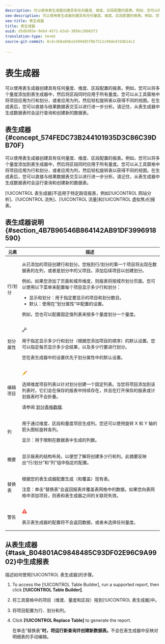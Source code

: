 ```yaml
---
description: 可以使用表生成器创建具有任何量度、维度、区段配置的报表。例如，您可以将多个量度添加到表生成器中，然后将区段同时应用于所有量度。您可以从工具窗格中将项目应用为行和划分，或者应用为列，然后轻松旋转表以获得不同的视图。在生成表后，您可以直接与结果数据表交互以进行进一步分析。请记住，从表生成器中生成数据表时会运行查询和创建新的数据表。
seo-description: 可以使用表生成器创建具有任何量度、维度、区段配置的报表。例如，您可以将多个量度添加到表生成器中，然后将区段同时应用于所有量度。您可以从工具窗格中将项目应用为行和划分，或者应用为列，然后轻松旋转表以获得不同的视图。在生成表后，您可以直接与结果数据表交互以进行进一步分析。请记住，从表生成器中生成数据表时会运行查询和创建新的数据表。
seo-title: 表生成器
title: 表生成器
uuid: d5dbd05e-9ebd-4571-b3a5-3856c28b65f3
translation-type: tm+mt
source-git-commit: 8c4c368a84ba5499d85f0b7512c99de47ddb14c2

---
```



# 表生成器

可以使用表生成器创建具有任何量度、维度、区段配置的报表。例如，您可以将多个量度添加到表生成器中，然后将区段同时应用于所有量度。您可以从工具窗格中将项目应用为行和划分，或者应用为列，然后轻松旋转表以获得不同的视图。在生成表后，您可以直接与结果数据表交互以进行进一步分析。请记住，从表生成器中生成数据表时会运行查询和创建新的数据表。

## 表生成器 {#concept_574FEDC73B244101935D3C86C39DB70F}

可以使用表生成器创建具有任何量度、维度、区段配置的报表。例如，您可以将多个量度添加到表生成器中，然后将区段同时应用于所有量度。您可以从工具窗格中将项目应用为行和划分，或者应用为列，然后轻松旋转表以获得不同的视图。在生成表后，您可以直接与结果数据表交互以进行进一步分析。请记住，从表生成器中生成数据表时会运行查询和创建新的数据表。

[!UICONTROL 表生成器]不适用于特定路径报表，例如[!UICONTROL 网站分析]、[!UICONTROL 流失]、[!UICONTROL 流量]和[!UICONTROL 虚拟焦点]报表。

## 表生成器说明 {#section_4B7B96546B864142AB91DF3996918590}

<table id="table_C11D78E62DEF48A78B50EFB8669817BC"> 
 <thead> 
  <tr> 
   <th colname="col1" class="entry"> 元素 </th> 
   <th colname="col2" class="entry"> 描述 </th> 
  </tr> 
 </thead>
 <tbody> 
  <tr> 
   <td colname="col1"> <span class="wintitle"> 行/划分</span> </td> 
   <td colname="col2"> <p>从已添加的项目创建行和划分。您拖到<span class="wintitle">行/划分</span>的第一个项目将出现在数据表的左列，或者是划分中的父项目。添加后续项目以创建划分。 </p> <p>例如，如果您添加了页面和城市维度，则报表将按城市划分页面。您可以使用以下菜单来配置每个项目显示多少行和划分： </p> 
    <ul id="ul_702F215DFB814398B8F1879EDFEC103F"> 
     <li id="li_95C4DF2B33524C94BBD2E07397393300"> <span class="uicontrol">显示</span>和<span class="uicontrol">划分</span>：用于指定要显示的项目和划分数目。 </li> 
     <li id="li_D594C7F31A094D1EA1A070B80794E006"> <span class="uicontrol">默认</span>：使用在<span class="wintitle">“划分属性”</span>中配置的设置。 </li> 
    </ul> <p>例如，您也可以配置固定值列表来按多个量度划分一个量度。 </p> </td> 
  </tr> 
  <tr> 
   <td colname="col1"> <span class="wintitle"> 划分属性</span> </td> 
   <td colname="col2"> <p><img placement="inline"  src="assets/Settings_Illustrative.png" id="image_C46860621CF94E88AF592B8660F28E57"> </img> </p> <p>用于指定显示多少行和划分（根据您添加项目的顺序）的默认设置。您可以指定每页显示多少总结果，以及多少行要进行划分。 </p> <p>您在<span class="wintitle">表生成器</span>中的设置优先于<span class="wintitle">划分属性</span>中的默认设置。 </p> </td> 
  </tr> 
  <tr> 
   <td colname="col1"> <span class="wintitle"> 编辑项目</span> </td> 
   <td colname="col2"> <p><img  src="assets/Edit_Buttcon.png" id="image_E44BCC4B0BFF453D8564047E3DA2501A"> </img> </p> <p>选择维度项目列表以针对划分创建一个固定列表。当您将项目添加到该列表时，它们会在保存的报表中持续存在，并且在打开保存的报表或计划报表时不会折叠。 </p> <p>请参阅 <a href="/help/analyze/ad-hoc-analysis/c-reports-configure.md#task_29BEE0AF09DA4625B9B44BAB77D7C841"  > 划分表格数据</a>. </p> </td> 
  </tr> 
  <tr> 
   <td colname="col1"> <span class="wintitle"> 列</span> </td> 
   <td colname="col2"> <p>用于通过维度、区段和量度项目生成列。您还可以使用旋转 X 和 Y 轴的箭头图标旋转各列。 </p> <p> <span class="uicontrol">显示</span>：用于限制在数据表中生成的列数。 </p> </td> 
  </tr> 
  <tr> 
   <td colname="col1"> <span class="wintitle"> 概要</span> </td> 
   <td colname="col2"> <p>显示报表的结构布局，以便您了解将创建多少行和列。此摘要反映出<span class="uicontrol"></span>“行/划分”和“列”<span class="uicontrol"></span>组中指定的配置。 </p> </td> 
  </tr> 
  <tr> 
   <td colname="col1"> <span class="wintitle"> 替换表</span> </td> 
   <td colname="col2"> <p>根据您的<span class="wintitle">表生成器</span>配置生成（和覆盖）现有表。 </p> <p>注意：单击“替换表”<span class="uicontrol"></span>会返回报表并覆盖表网格中的数据。如果您向表网格中添加项目，则表和<span class="wintitle">表生成器</span>之间的关联将失效。 </p> </td> 
  </tr> 
  <tr> 
   <td colname="col1"> 警告 </td> 
   <td colname="col2"> <p><img id="image_619E1068C6084D41853DA3DD6B85DFC9"  src="assets/AlertRed_Illustrative.png" placement="inline" /> </p> <p>表示<span class="wintitle">表生成器</span>的配置将不会返回数据，或者未选择任何量度。 </p> </td> 
  </tr> 
 </tbody> 
</table>

## 从表生成器{#task_B04801AC9848485C93DF02E96C9A9902}中生成报表 

描述如何使用[!UICONTROL 表生成器]的步骤。

<!-- 

t_table_builder.xml

 -->

1. To access the [!UICONTROL Table Builder], run a supported report, then click **[!UICONTROL Table Builder]**.
1. 将工具窗格中的项目（维度、量度和区段）拖到[!UICONTROL 表生成器]中。
1. 将项目配置为行、划分和列。
1. Click **[!UICONTROL Replace Table]** to generate the report.

   在单击“替换表”**时，将运行新查询并创建新数据表。**&#x200B;不会在表生成器中反映对明细表的手动编辑。

